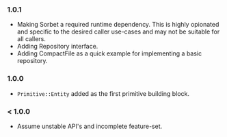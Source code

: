 ### 1.0.1

* Making Sorbet a required runtime dependency. This is highly opionated and specific to the desired caller use-cases and may not be suitable for all callers.
* Adding Repository interface.
* Adding CompactFile as a quick example for implementing a basic repository.

### 1.0.0

* `Primitive::Entity` added as the first primitive building block.

### < 1.0.0

* Assume unstable API's and incomplete feature-set.

